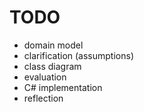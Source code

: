 # TODO

- domain model
- clarification (assumptions)
- class diagram
- evaluation
- C# implementation
- reflection
